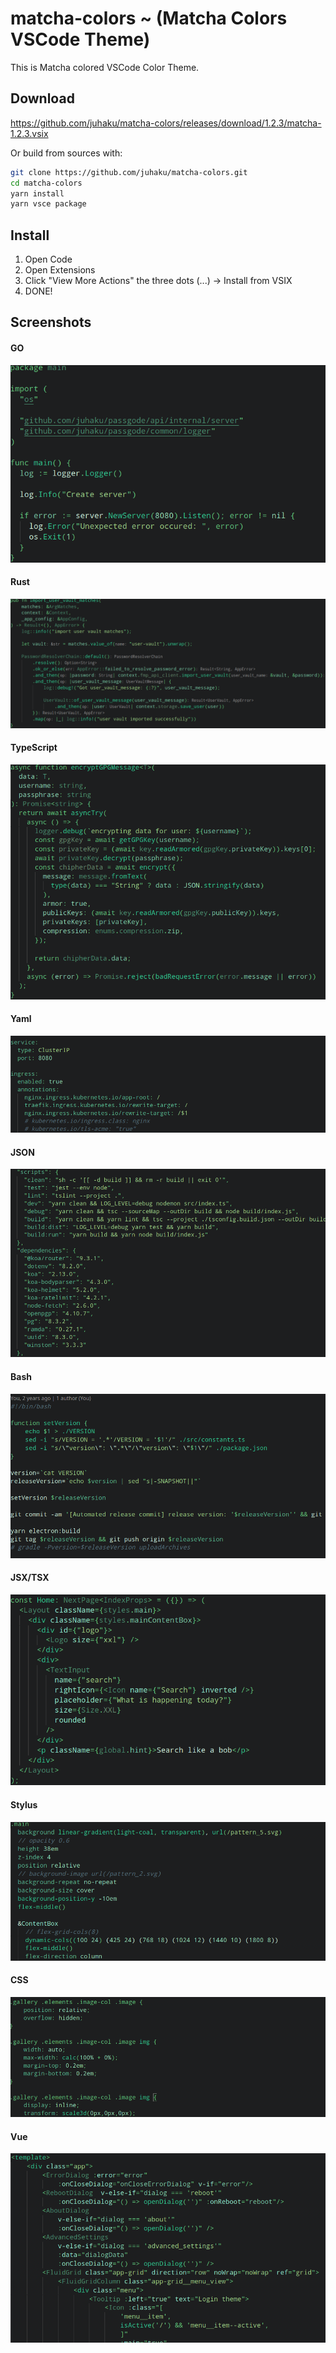 # matcha-colors  ~ (Matcha Colors VSCode Theme)

This is Matcha colored VSCode Color Theme.

## Download

https://github.com/juhaku/matcha-colors/releases/download/1.2.3/matcha-1.2.3.vsix

Or build from sources with:

```bash
git clone https://github.com/juhaku/matcha-colors.git
cd matcha-colors
yarn install
yarn vsce package
```

## Install

1. Open Code
2. Open Extensions
3. Click "View More Actions" the three dots (...) -> Install from VSIX
4. DONE!

## Screenshots

#### GO
![GO](./screenshots/Screenshot_20210523_161655.png)

#### Rust
![Rust](./screenshots/Screenshot_20210523_155757.png)

#### TypeScript
![TypeScript](./screenshots/Screenshot_20210523_161918.png)

#### Yaml
![Yaml](./screenshots/Screenshot_20210123_143445.png)

#### JSON
![JSON](./screenshots/Screenshot_20210123_143400.png)

#### Bash
![Bash](./screenshots/Screenshot_20210123_145504.png)

#### JSX/TSX
![JSX/TSX](./screenshots/Screenshot_20210523_162057.png)

#### Stylus
![Stylus](./screenshots/Screenshot_20210123_145108.png)

#### CSS
![CSS](./screenshots/Screenshot_20210123_144900.png)

#### Vue
![Vue](./screenshots/Screenshot_20210523_163356.png)
